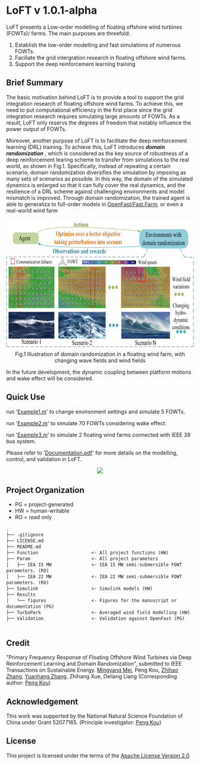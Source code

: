 # LoFT v 1.0.1-alpha

  LoFT presents a Low-order modelling of floating offshore wind turbines (FOWTs)/ farms. The main purposes are threefold:
1. Establish the low-order modelling and fast simulations of numerous FOWTs.
2. Faciliate the grid intergration research in floating offshore wind farms.
3. Support the deep reinforcement learning training 



## Brief Summary
   The basic motivation behind LoFT is to provide a tool to support the grid integration research of floating offshore wind farms. To achieve this, we need to put computational efficiency in the first place since the grid integration research requires simulating large amounts of FOWTs. As a result, LoFT  only reservs the degrees of freedom that notably influence the power output of FOWTs. 
   
   
   Moreover, another purpose of LoFT is to facilitate the deep reinforcement learning (DRL) training. To achieve this, LoFT introduces **_domain randomization_** , which is considered as the key source of robustness of a deep reinforcement learing scheme to transfer from simulations to the real world, as shown in Fig.1. Specifically, instead of repeating a certain scenario,
 domain randomization diversifies the simulation by imposing  as many sets of scenarios as possible. In this way, the domain of the simulated dynamics is enlarged so that it can fully cover the real dynamics, and the resilience of a DRL scheme against challenging environments and model mismatch is improved. Through domain randomization, the trained agent is able to generaliza to full-order models in [OpenFast/Fast.Farm](https://github.com/OpenFAST), or even a real-world wind farm

<div align=center>
     <img src="Results/Figure/DR.jpg" height="350"/> 
</div>

<!-- your comment goes here <div align=center>
     <img src="Results/Figure/wavefield.gif" height="200"/> <img src="Results/Figure/windfield.gif" height="200"/> 
</div>-->

<div align=center>
      Fig.1 Illustration of domain randomization in a floating wind farm, with changing wave fields and wind fields
</div>

In the future development, the dynamic coupling between platform motions and wake effect will be considered.

## Quick Use
run '[Example1.m](Example1.m)' to change environment settings and simulate 5 FOWTs.

run '[Example2.m](Example2.m)' to simulate 70 FOWTs considering wake effect.

run '[Example3.m](Example3.m)' to simulate 2 floating wind farms connected with IEEE 39 bus system.

Please refer to '[Documentation.pdf](Documentation.pdf)' for more details on the modelling, control, and validation in LoFT.

<div align=center>
     <img src="Results/Figure/IEEE 39 bus.png" height="450"/> 
</div>

## Project Organization
- PG = project-generated
- HW = human-writable
- RO = read only
```
.
├── .gitignore
├── LICENSE.md
├── README.md
├── Function                    <- All project functions (HW)  
├── Param                       <- All project parameters
│   ├── IEA 15 MW               <- IEA 15 MW semi-submersible FOWT parameters. (RO)
│   ├── IEA 22 MW               <- IEA 22 MW semi-submersible FOWT parameters. (RO)
├── Simulink                    <- Simulink models (HW)
├── Results         
│   └── figures                 <- Figures for the manuscript or documentation (PG)
├── TurboPark                   <- Averaged wind field modelling (HW)
├── Validation                  <- Validation against OpenFast (PG) 


```
## Credit

"Primary Frequency Response of Floating Offshore Wind Turbines via Deep Reinforcement Learning and Domain Randomization", submitted to IEEE Transactions on Sustainable Energy. [Mingyang Mei](https://scholar.google.com/citations?user=jpXmO2UAAAAJ&hl=zh-CN), Peng Kou,  [Zhihao Zhang](https://scholar.google.com/citations?hl=zh-CN&user=Qfr4gA4AAAAJ), [Yuanhang Zhang](https://scholar.google.com/citations?hl=zh-CN&user=1cSO8eAAAAAJ), Zhihang Xue, Deliang Liang (Corresponding author: [Peng Kou](https://gr.xjtu.edu.cn/en/web/koupeng))

## Acknowledgement
This work was supported by the National Natural Science Foundation of China under Grant 52077165. (Principle investigator: [Peng Kou](https://gr.xjtu.edu.cn/en/web/koupeng))

## License
This project is licensed under the terms of the [Apache License Version 2.0](LICENSE.txt)
